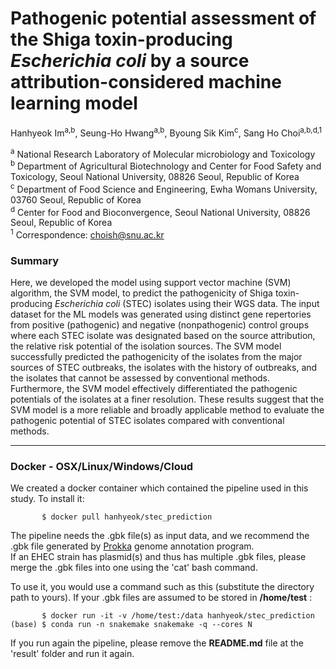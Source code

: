 # Pathogenic potential assessment of the Shiga toxin-producing <i>Escherichia coli</i> by a source attribution-considered machine learning model

Hanhyeok Im<sup>a,b</sup>, Seung-Ho Hwang<sup>a,b</sup>, 
Byoung Sik Kim<sup>c</sup>, Sang Ho Choi<sup>a,b,d,1</sup>

<sup>a</sup> National Research Laboratory of Molecular microbiology and Toxicology<br>
<sup>b</sup> Department of Agricultural Biotechnology and Center for Food Safety and Toxicology, Seoul National University, 08826 Seoul, Republic of Korea<br>
<sup>c</sup> Department of Food Science and Engineering, Ewha Womans University, 03760 Seoul, Republic of Korea<br>
<sup>d</sup> Center for Food and Bioconvergence, Seoul National University, 08826 Seoul, Republic of Korea<br>
<sup>1</sup> Correspondence: choish@snu.ac.kr<br>

### Summary 
Here, we developed the model using support vector machine (SVM) algorithm, the SVM model, to predict the 
pathogenicity of Shiga toxin-producing <i>Escherichia coli</i> (STEC) isolates using their WGS data. 
The input dataset for the ML models was generated using distinct gene repertories from
positive (pathogenic) and negative (nonpathogenic) control groups where each STEC isolate was designated
based on the source attribution, the relative risk potential of the isolation sources.
The SVM model successfully predicted the pathogenicity of the isolates from the major sources of STEC outbreaks,
the isolates with the history of outbreaks, and the isolates that cannot be assessed by conventional methods. 
Furthermore, the SVM model effectively differentiated the pathogenic potentials of the isolates at a finer resolution.
These results suggest that the SVM model is a more reliable and broadly applicable method to evaluate 
the pathogenic potential of STEC isolates compared with conventional methods.

------------

### Docker - OSX/Linux/Windows/Cloud

We created a docker container which contained the pipeline used in this study. 
To install it:
```
       $ docker pull hanhyeok/stec_prediction
```
The pipeline needs the .gbk file(s) as input data, and we recommend the .gbk file generated by [Prokka](https://github.com/tseemann/prokka) genome annotation program.<br>
If an EHEC strain has plasmid(s) and thus has multiple .gbk files, please merge the .gbk files into one using the 'cat' bash command.<br>

To use it, you would use a command such as this (substitute the directory path to yours). If your .gbk files are assumed to be stored in **/home/test** :
```
       $ docker run -it -v /home/test:/data hanhyeok/stec_prediction 
(base) $ conda run -n snakemake snakemake -q --cores N
```
If you run again the pipeline, please remove the **README.md** file at the 'result' folder and run it again.
